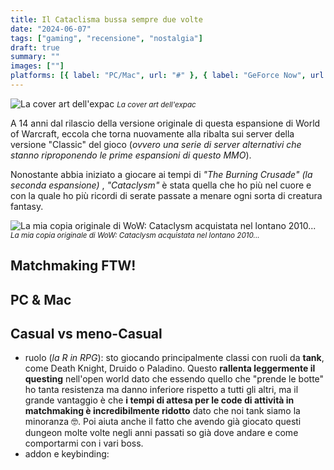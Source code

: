 ```yaml
---
title: Il Cataclisma bussa sempre due volte
date: "2024-06-07"
tags: ["gaming", "recensione", "nostalgia"]
draft: true
summary: ""
images: [""]
platforms: [{ label: "PC/Mac", url: "#" }, { label: "GeForce Now", url: "#" }]
---
```


![La cover art dell'expac]() <small>_La cover art dell'expac_</small>

A 14 anni dal rilascio della versione originale di questa espansione di World of Warcraft, eccola che torna nuovamente alla ribalta sui server della versione "Classic" del gioco (_ovvero una serie di server alternativi che stanno riproponendo le prime espansioni di questo MMO_).

Nonostante abbia iniziato a giocare ai tempi di _"The Burning Crusade" (la seconda espansione)_ , _"Cataclysm"_ è stata quella che ho più nel cuore e con la quale ho più ricordi di serate passate a menare ogni sorta di creatura fantasy.

![La mia copia originale di WoW: Cataclysm acquistata nel lontano 2010...]() <small>_La mia copia originale di WoW: Cataclysm acquistata nel lontano 2010..._</small>

## Matchmaking FTW!

## PC & Mac

## Casual vs meno-Casual

- ruolo (_la R in RPG_): sto giocando principalmente classi con ruoli da **tank**, come Death Knight, Druido o Paladino. Questo **rallenta leggermente il questing** nell'open world dato che essendo quello che "prende le botte" ho tanta resistenza ma danno inferiore rispetto a tutti gli altri, ma il grande vantaggio è che **i tempi di attesa per le code di attività in matchmaking è incredibilmente ridotto** dato che noi tank siamo la minoranza 🤓. Poi aiuta anche il fatto che avendo già giocato questi dungeon molte volte negli anni passati so già dove andare e come comportarmi con i vari boss.
- addon e keybinding:
